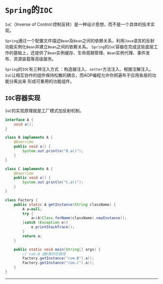 # `Spring`的`IOC`

`IoC`（Inverse of Control:控制反转）是⼀种设计思想，而不是⼀个具体的技术实现。

`Spring`通过一个配置文件描述`Bean`及`Bean`之间的依赖关系，利用`Java`语言的反射功能实例化`Bean`并建立`Bean`之间的依赖关系。
`Spring`的`IoC`容器在完成这些底层工作的基础上，还提供了`Bean`实例缓存、生命周期管理、`Bean`实例代理、事件发布、资源装载等高级服务。

`Spring`的`IOC`有三种注入方式 ：构造器注入、`setter`方法注入、根据注解注入。
`IoC`让相互协作的组件保持松散的耦合，而AOP编程允许你把遍布于应用各层的功能分离出来
形成可重用的功能组件。

## <a id="ioc_rqsx">`IOC`容器实现</a>
`IoC`的实现原理就是工厂模式加反射机制。
```java
interface A {
    void a();
}

class B implements A {
    @Override
    public void a() {
        System.out.println("B.a()");
    }
}

class C implements A {
    @Override
    public void a() {
        System.out.println("C.a()");
    }
}

class Factory {
    public static A getInstance(String className) {
        A a=null;
        try {
            a=(A)Class.forName(className).newInstance();
        }catch (Exception e){
            e.printStackTrace();
        }
        return a;
    }

    public static void main(String[] args) {
        // com.B 是B类的包路径
        Factory.getInstance("com.B").a();
        Factory.getInstance("com.C").a();
    }
}
```


----
